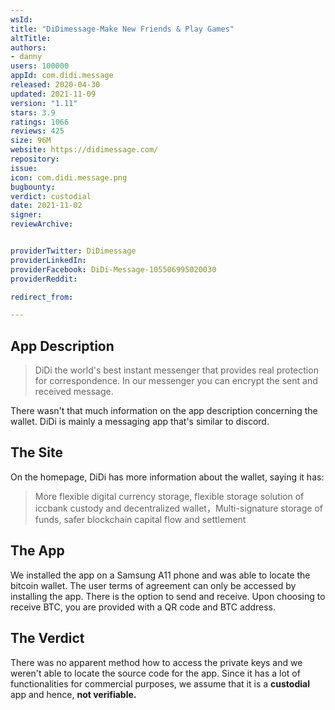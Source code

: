 ```yaml
---
wsId: 
title: "DiDimessage-Make New Friends & Play Games"
altTitle: 
authors:
- danny
users: 100000
appId: com.didi.message
released: 2020-04-30
updated: 2021-11-09
version: "1.11"
stars: 3.9
ratings: 1066
reviews: 425
size: 96M
website: https://didimessage.com/
repository: 
issue: 
icon: com.didi.message.png
bugbounty: 
verdict: custodial
date: 2021-11-02
signer: 
reviewArchive:


providerTwitter: DiDimessage
providerLinkedIn: 
providerFacebook: DiDi-Message-105506995020030
providerReddit: 

redirect_from:

---
```



## App Description

> DiDi the world's best instant messenger that provides real protection for correspondence. In our messenger you can encrypt the sent and received message.

There wasn't that much information on the app description concerning the wallet. DiDi is mainly a messaging app that's similar to discord. 


## The Site

On the homepage, DiDi has more information about the wallet, saying it has:

> More flexible digital currency storage, flexible storage solution of iccbank custody and decentralized wallet，Multi-signature storage of funds, safer blockchain capital flow and settlement

 
## The App

We installed the app on a Samsung A11 phone and was able to locate the bitcoin wallet. The user terms of agreement can only be accessed by installing the app. There is the option to send and receive. Upon choosing to receive BTC, you are provided with a QR code and BTC address.


## The Verdict

There was no apparent method how to access the private keys and we weren't able to locate the source code for the app. Since it has a lot of functionalities for commercial purposes, we assume that it is a **custodial** app and hence, **not verifiable.**

